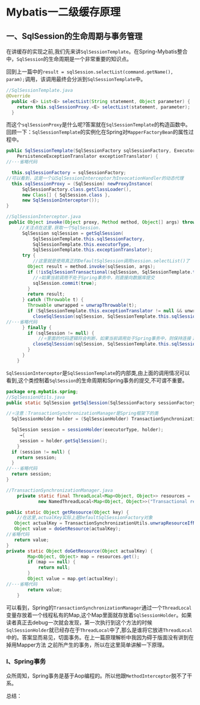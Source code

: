 # Mybatis一二级缓存原理

## 一、SqlSession的生命周期与事务管理

在讲缓存的实现之前,我们先来讲`SqlSessionTemplate`。在Spring-Mybatis整合中，`SqlSession`的生命周期是一个非常重要的知识点。

回到上一篇中的`result = sqlSession.selectList(command.getName(), param);`调用，该调用最终会分派到`SqlSessionTemplate`中。

```java
//SqlSessionTemplate.java 
@Override
  public <E> List<E> selectList(String statement, Object parameter) {
    return this.sqlSessionProxy.<E> selectList(statement, parameter);
  }
```

而这个`sqlSessionProxy`是什么呢?答案就在`SqlSessionTemplate`的构造函数中。回顾一下：`SqlSessionTemplate`的实例化在Spring对`MapperFactoryBean`的属性过程中。

```java
public SqlSessionTemplate(SqlSessionFactory sqlSessionFactory, ExecutorType executorType,
    PersistenceExceptionTranslator exceptionTranslator) {
//···省略代码

  this.sqlSessionFactory = sqlSessionFactory;
//可以看到，这是一个以SqlSessionInterceptor为InvocationHandler的动态代理
  this.sqlSessionProxy = (SqlSession) newProxyInstance(
      SqlSessionFactory.class.getClassLoader(),
      new Class[] { SqlSession.class },
      new SqlSessionInterceptor());
}
```

```java
//SqlSessionInterceptor.java
 public Object invoke(Object proxy, Method method, Object[] args) throws Throwable {
     //关注点在这里.获取一个SqlSession.
      SqlSession sqlSession = getSqlSession(
          SqlSessionTemplate.this.sqlSessionFactory,
          SqlSessionTemplate.this.executorType,
          SqlSessionTemplate.this.exceptionTranslator);
      try {
          //这里就是使用真正的DefaultSqlSession调用session.selectList()了
        Object result = method.invoke(sqlSession, args);
        if (!isSqlSessionTransactional(sqlSession, SqlSessionTemplate.this.sqlSessionFactory)) {
          //⭐如果当前调用不处于Spring事务中，则直接向数据库提交
          sqlSession.commit(true);
        }
        return result;
      } catch (Throwable t) {
        Throwable unwrapped = unwrapThrowable(t);
        if (SqlSessionTemplate.this.exceptionTranslator != null && unwrapped instanceof PersistenceException) {
          closeSqlSession(sqlSession, SqlSessionTemplate.this.sqlSessionFactory);
//···省略代码
      } finally {
        if (sqlSession != null) {
            //⭐里面的代码逻辑将会判断，如果当前调用处于Spring事务中，则保持连接；若不处于事务中，则将连接返还给连接池
          closeSqlSession(sqlSession, SqlSessionTemplate.this.sqlSessionFactory);
        }
      }
    }
```

`SqlSessionInterceptor`是`SqlSessionTemplate`的内部类,由上面的调用情况可以看到,这个类控制着`SqlSession`的生命周期和Spring事务的提交,不可谓不重要。

```java
package org.mybatis.spring;
//SqlSessionUtils.java
public static SqlSession getSqlSession(SqlSessionFactory sessionFactory, ExecutorType executorType, PersistenceExceptionTranslator exceptionTranslator) {

//⭐注意：TransactionSynchronizationManager是Spring框架下的类
  SqlSessionHolder holder = (SqlSessionHolder) TransactionSynchronizationManager.getResource(sessionFactory);

  SqlSession session = sessionHolder(executorType, holder);
     →{
     session = holder.getSqlSession();
 	}
  if (session != null) {
    return session;
  }
//···省略代码
  return session;
}
```

```java
//TransactionSynchronizationManager.java
	private static final ThreadLocal<Map<Object, Object>> resources =
			new NamedThreadLocal<Map<Object, Object>>("Transactional resources");

public static Object getResource(Object key) {
    //在这里,actualKey实际上是DefaultSqlSessionFactory对象
   Object actualKey = TransactionSynchronizationUtils.unwrapResourceIfNecessary(key);
   Object value = doGetResource(actualKey);
//省略代码
   return value;
}
private static Object doGetResource(Object actualKey) {
		Map<Object, Object> map = resources.get();
		if (map == null) {
			return null;
		}
		Object value = map.get(actualKey);
//···省略代码
		return value;
	}
```

可以看到，Spring的`TransactionSynchronizationManager`通过一个`ThreadLocal`变量存放着一个线程私有的Map,这个Map里面就存放着`SqlSessionHolder`。如果读者真正去debug一次就会发现，第一次执行到这个方法的时候`SqlSessionHolder`就已经存在于`ThreadLocal`中了,那么是谁将它放进`ThreadLocal`中的。答案显而易见，切面事务。在上一篇原理解析中我因为碍于版面没有讲到在掉用Mapper方法 之前所产生的事务，所以在这里简单讲解一下原理。

### Ⅰ、Spring事务

众所周知，Spring事务是基于Aop编程的。所以他跟`MethodInterceptor`脱不了干系。









总结：